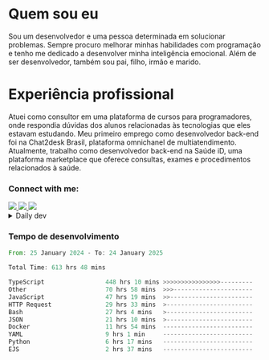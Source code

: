 # Quem sou eu
Sou um desenvolvedor e uma pessoa determinada em solucionar problemas. Sempre procuro melhorar minhas habilidades com programação e tenho me dedicado a desenvolver minha inteligência emocional. Além de ser desenvolvedor, também sou pai, filho, irmão e marido.

# Experiência profissional
Atuei como consultor em uma plataforma de cursos para programadores, onde respondia dúvidas dos alunos relacionadas às tecnologias que eles estavam estudando.
Meu primeiro emprego como desenvolvedor back-end foi na Chat2desk Brasil, plataforma omnichanel de multiatendimento.
Atualmente, trabalho como desenvolvedor back-end na Saúde iD, uma plataforma marketplace que oferece consultas, exames e procedimentos relacionados à saúde.

### Connect with me:
<a href="https://www.linkedin.com/in/theusmoreira" target="_blank" >
<img src="https://img.shields.io/badge/linkedin-%230077B5.svg?&style=for-the-badge&logo=linkedin&logoColor=white ">
</a>
<a href="https://www.instagram.com/matheus.s.moreira/" target="_blank">
<img src="https://img.shields.io/badge/instagram-%23E4405F.svg?&style=for-the-badge&logo=instagram&logoColor=white">
</a>
<a href="mailto:matheussm301@gmail.com"  target="_blank">
<img src="https://img.shields.io/badge/gmail-%23E4405F.svg?&style=for-the-badge&logo=gmail&logoColor=white">
</a>


<details>
  <summary>Daily dev </summary>
<p>
  <a href="https://app.daily.dev/matheussantos"><img src="https://github.com/matheus-santos-moreira/matheus-santos-moreira/blob/master/devcard.svg" width="200" alt="Matheus Santos's Dev Card"/></a>
 </p>
</details>

<h3>Tempo de desenvolvimento</h3>

<!--START_SECTION:waka-->

```rust
From: 25 January 2024 - To: 24 January 2025

Total Time: 613 hrs 48 mins

TypeScript                 448 hrs 10 mins >>>>>>>>>>>>>>>>---------   65.45 %
Other                      70 hrs 58 mins  >>>----------------------   10.36 %
JavaScript                 47 hrs 19 mins  >>-----------------------   06.91 %
HTTP Request               29 hrs 33 mins  >------------------------   04.32 %
Bash                       27 hrs 4 mins   >------------------------   03.95 %
JSON                       21 hrs 10 mins  >------------------------   03.09 %
Docker                     11 hrs 54 mins  -------------------------   01.74 %
YAML                       9 hrs 1 min     -------------------------   01.32 %
Python                     6 hrs 17 mins   -------------------------   00.92 %
EJS                        2 hrs 37 mins   -------------------------   00.38 %
```

<!--END_SECTION:waka-->
